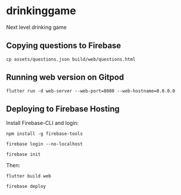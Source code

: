 # drinkinggame

Next level drinking game

## Copying questions to Firebase

`cp assets/questions.json build/web/questions.html`

## Running web version on Gitpod

`flutter run -d web-server --web-port=8080 --web-hostname=0.0.0.0`

## Deploying to Firebase Hosting

Install Firebase-CLI and login:

`npm install -g firebase-tools`

`firebase login --no-localhost`

`firebase init`

Then:

`flutter build web`

`firebase deploy`
